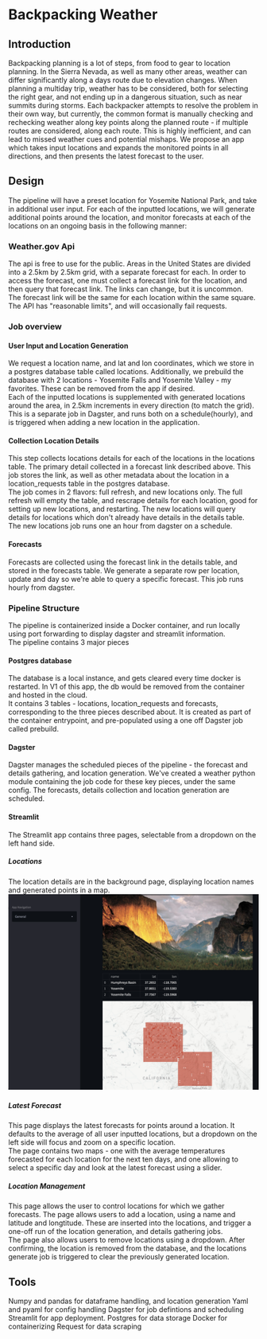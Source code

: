 # Backpacking Weather

## Introduction
Backpacking planning is a lot of steps, from food to gear to location planning. In the Sierra Nevada, as well as many other areas, weather can differ significantly along a days route due to elevation changes. When planning a multiday trip, weather has to be considered, both for selecting the right gear, and not ending up in a dangerous situation, such as near summits during storms. 
Each backpacker attempts to resolve the problem in their own way, but currently, the common format is manually checking and rechecking weather along key points along the planned route - if multiple routes are considered, along each route. This is highly inefficient, and can lead to missed weather cues and potential mishaps. We propose an app which takes input locations and expands the monitored points in all directions, and then presents the latest forecast to the user. 

## Design 
The pipeline will have a preset location for Yosemite National Park, and take in additional user input. For each of the inputted locations, we will generate additional points around the location, and monitor forecasts at each of the locations on an ongoing basis in the following manner: 
### Weather.gov Api
The api is free to use for the public. Areas in the United States are divided into a 2.5km by 2.5km grid, with a separate forecast for each. In order to access the forecast, one must collect a forecast link for the location, and then query that forecast link. The links can change, but it is uncommon.  
The forecast link will be the same for each location within the same square.  
The API has "reasonable limits", and will occasionally fail requests. 
### Job overview  
#### User Input and Location Generation
We request a location name, and lat and lon coordinates, which we store in a postgres database table called locations. Additionally, we prebuild the database with 2 locations - Yosemite Falls and Yosemite Valley - my favorites. These can be removed from the app if desired.  
Each of the inputted locations is supplemented with generated locations around the area, in 2.5km increments in every direction (to match the grid). This is a separate job in Dagster, and runs both on a schedule(hourly), and is triggered when adding a new location in the application. 


#### Collection Location Details
This step collects locations details for each of the locations in the locations table. The primary detail collected in a forecast link described above. This job stores the link, as well as other metadata about the location in a location_requests table in the postgres database.  
The job comes in 2 flavors: full refresh, and new locations only. The full refresh will empty the table, and rescrape details for each location, good for setting up new locations, and restarting.  The new locations will query details for locations which don't already have details in the details table.  
The new locations job runs one an hour from dagster on a schedule. 

#### Forecasts 
Forecasts are collected using the forecast link in the details table, and stored in the forecasts table. We generate a separate row per location, update and day so we're able to query a specific forecast. 
This job runs hourly from dagster. 


### Pipeline Structure
The pipeline is containerized inside a Docker container, and run locally using port forwarding to display dagster and streamlit information.  
The pipeline contains 3 major pieces

#### Postgres database
The database is a local instance, and gets cleared every time docker is restarted. In V1 of this app, the db would be removed from the container and hosted in the cloud.  
It contains 3 tables - locations, location_requests and forecasts, corresponding to the three pieces described about.  It is created as part of the container entrypoint, and pre-populated using a one off Dagster job called prebuild. 

#### Dagster
Dagster manages the scheduled pieces of the pipeline - the forecast and details gathering, and location generation. We've created a weather python module containing the job code for these key pieces, under the same config. The forecasts, details collection and location generation are scheduled. 

#### Streamlit 
The Streamlit app contains three pages, selectable from a dropdown on the left hand side. 

##### Locations
The location details are in the background page, displaying location names and generated points in a map. 
![image](https://github.com/mpolyakova/weather-metis-engineering/blob/master/code/images/background-full-page.png)


##### Latest Forecast
This page displays the latest forecasts for points around a location. It defaults to the average of all user inputted locations, but a dropdown on the left side will focus and zoom on a specific location.  
The page contains two maps - one with the average temperatures forecasted for each location for the next ten days, and one allowing to select a specific day and look at the latest forecast using a slider.  


##### Location Management
This page allows the user to control locations for which we gather forecasts. The page allows users to add a location, using a name and latitude and longtitude. These are inserted into the locations, and trigger a one-off run of the location generation, and details gathering jobs.  
The page also allows users to remove locations using a dropdown. After confirming, the location is removed from the database, and the locations generate job is triggered to clear the previously generated location. 

## Tools 
Numpy and pandas for dataframe handling, and location generation
Yaml and pyaml for config handling
Dagster for job defintions and scheduling
Streamlit for app deployment. 
Postgres for data storage
Docker for containerizing 
Request for data scraping 










